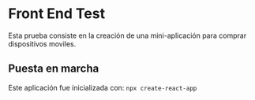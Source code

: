 # Front End Test

Esta prueba consiste en la creación de una mini-aplicación para comprar dispositivos moviles.

## Puesta en marcha

Este aplicación fue inicializada con: 
```npx create-react-app```